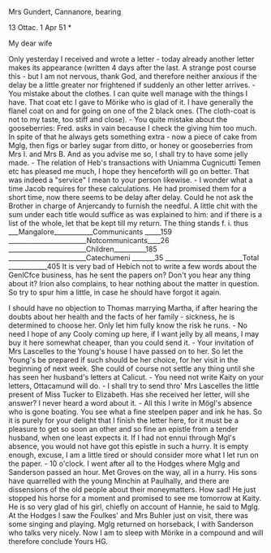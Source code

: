 Mrs Gundert, Cannanore, bearing

13 Ottac. 1 Apr 51
 <Tuesday>*

My dear wife

Only yesterday I received and wrote a letter - today already another letter makes its appearance (written 4 days after the last. A strange post course this - but I am not nervous, thank God, and therefore neither anxious if the delay be a little greater nor frightened if suddenly an other letter arrives. - You mistake about the clothes. I can quite well manage with the things I have. That coat etc I gave to Mörike who is glad of it. I have generally the flanel coat on and for going on one of the 2 black ones. (The cloth-coat is not to my taste, too stiff and close). - You quite mistake about the gooseberries: Fred. asks in vain because I check the giving him too much. In spite of that he always gets something extra - now a piece of cake from Mglg, then figs or barley sugar from ditto, or honey or gooseberries from Mrs I. and Mrs B. And as you advise me so, I shall try to have some jelly made. - The relation of Heb's transactions with Uniamma Cugnicutti Temen etc has pleased me much, I hope they henceforth will go on better. That was indeed a "service" I mean to your person likewise. - I wonder what a time Jacob requires for these calculations. He had promised them for a short time, now there seems to be delay after delay. Could he not ask the Brother in charge of Anjercandy to furnish the needful. A little chit with the sum under each title would suffice as was explained to him: and if there is a list of the whole, let that be kept till my return. The thing stands f. i. thus
___Mangalore____________Communicants _____159
________________________Notcommunicants____26
________________________Children__________185
________________________Catechumeni _______35
________________________Total ____________405
It is very bad of Hebich not to write a few words about the GenlCfce business, has he sent the papers on? Don't you hear any thing about it? Irion also complains, to hear nothing about the matter in question. So try to spur him a little, in case he should have forgot it again.

I should have no objection to Thomas marrying Martha, if after hearing the doubts about her health and the facts of her family - sickness, he is determined to choose her. Only let him fully know the risk he runs. - No need I hope of any Cooly coming up here, if I want jelly by all means, I may buy it here somewhat cheaper, than you could send it. - Your invitation of Mrs Lascelles to the Young's house I have passed on to her. So let the Young's be prepared if such should be her choice, for her visit in the beginning of next week. She could of course not settle any thing until she has seen her husband's letters at Calicut. - You need not write Kaity on your letters, Ottacamund will do. - I shall try to send thro' Mrs Lascelles the little present of Miss Tucker to Elizabeth. Has she received her letter, will she answer? I never heard a word about it. - All this I write in Mögl's absence who is gone boating. You see what a fine steelpen paper and ink he has. So it is purely for your delight that I finish the letter here, for it must be a pleasure to get so soon an other and so fine an epistle from a tender husband, when one least expects it. If I had not ennui through Mgl's absence, you would not have got this epistle in such a hurry. It is empty enough, excuse, I am a little tired or should consider more what I let run on the paper. - 10 o'clock. I went after all to the Hodges where Mglg and Sanderson passed an hour. Met Groves on the way, all in a hurry. His sons have quarrelled with the young Minchin at Paulhally, and there are dissensions of the old people about their moneymatters. How sad! He just stopped his horse for a moment and promised to see me tomorrow at Kaity. He is so very glad of his girl, chiefly on account of Hannie, he said to Mglg. At the Hodges I saw the Foulkes' and Mrs Buhler just on visit, there was some singing and playing. Mglg returned on horseback, I with Sanderson who talks very nicely. Now I am to sleep with Mörike in a compound and will therefore conclude
 Yours HG.
